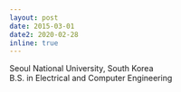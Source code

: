 ```yaml
---
layout: post
date: 2015-03-01
date2: 2020-02-28
inline: true
---
```

Seoul National University, South Korea<br>
B.S. in Electrical and Computer Engineering<br>
